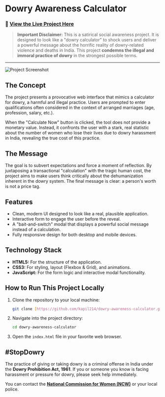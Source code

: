 # Dowry Awareness Calculator

### 🔴 [**View the Live Project Here**](https://kapil214.github.io/dowry-awareness-calculator/)

> **Important Disclaimer:** This is a satirical social awareness project. It is designed to look like a "dowry calculator" to shock users and deliver a powerful message about the horrific reality of dowry-related violence and deaths in India. This project **condemns the illegal and immoral practice of dowry** in the strongest possible terms.

---

![Project Screenshot](https://i.imgur.com/uG93p8J.png)

## The Concept

The project presents a provocative web interface that mimics a calculator for dowry, a harmful and illegal practice. Users are prompted to enter qualifications often considered in the context of arranged marriages (age, profession, salary, etc.).

When the "Calculate Now" button is clicked, the tool does not provide a monetary value. Instead, it confronts the user with a stark, real statistic about the number of women who lose their lives due to dowry harassment in India, revealing the true cost of this practice.

## The Message

The goal is to subvert expectations and force a moment of reflection. By juxtaposing a transactional "calculation" with the tragic human cost, the project aims to make users think critically about the dehumanization inherent in the dowry system. The final message is clear: a person's worth is not a price tag.

## Features

-   Clean, modern UI designed to look like a real, plausible application.
-   Interactive form to engage the user before the reveal.
-   A "bait-and-switch" modal that displays a powerful social message instead of a calculation.
-   Fully responsive design for both desktop and mobile devices.

## Technology Stack

-   **HTML5:** For the structure of the application.
-   **CSS3:** For styling, layout (Flexbox & Grid), and animations.
-   **JavaScript:** For the form logic and interactive modal functionality.

## How to Run This Project Locally

1.  Clone the repository to your local machine:
    ```bash
    git clone [https://github.com/kapil214/dowry-awareness-calculator.git](https://github.com/kapil214/dowry-awareness-calculator.git)
    ```
2.  Navigate into the project directory:
    ```bash
    cd dowry-awareness-calculator
    ```
3.  Open the `index.html` file in your favorite web browser.

## #StopDowry

The practice of giving or taking dowry is a criminal offense in India under the **Dowry Prohibition Act, 1961**. If you or someone you know is facing harassment or pressure for dowry, please seek help immediately.

You can contact the **[National Commission for Women (NCW)](http://ncw.nic.in/)** or your local police.


